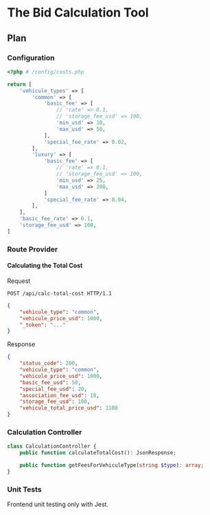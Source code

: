# The Bid Calculation Tool

## Plan

### Configuration
```php
<?php # /config/costs.php

return [
    'vehicule_types' => [
        'common' => [
            'basic_fee' => [
                // 'rate' => 0.1,
                // 'storage_fee_usd' => 100,
                'min_usd' => 10,
                'max_usd' => 50,
            ],
            'special_fee_rate' => 0.02,
        ],
        'luxury' => [
            'basic_fee' => [
                // 'rate' => 0.1,
                // 'storage_fee_usd' => 100,
                'min_usd' => 25,
                'max_usd' => 200,
            ]
            'special_fee_rate' => 0.04,
        ],
    ],
    'basic_fee_rate' => 0.1,
    'storage_fee_usd' => 100,
]
```

### Route Provider

#### Calculating the Total Cost

Request
```HTTP
POST /api/calc-total-cost HTTP/1.1
```
```JSON
{
    "vehicule_type": "common",
    "vehicule_price_usd": 1000,
    "_token": "..."
}
```

Response
```JSON
{
    "status_code": 200,
    "vehicule_type": "common",
    "vehicule_price_usd": 1000,
    "basic_fee_usd": 50,
    "special_fee_usd": 20,
    "association_fee_usd": 10,
    "storage_fee_usd": 100,
    "vehicule_total_price_usd": 1180
}
```

### Calculation Controller
```PHP
class CalculationController {
    public function calculateTotalCost(): JsonResponse;

    public function getFeesForVehiculeType(string $type): array;
}
```

### Unit Tests
Frontend unit testing only with Jest.